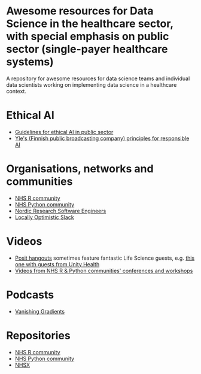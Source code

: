 # Awesome resources for Data Science in the healthcare sector, with special emphasis on public sector (single-payer healthcare systems)
A repository for awesome resources for data science teams and individual data scientists working on implementing data science in a healthcare context. 

# Ethical AI

- [Guidelines for ethical AI in public sector](https://www.suomi.fi/guides/responsible-ai)
- [Yle's (Finnish public broadcasting company) principles for responsible AI](https://yle.fi/aihe/s/10005660)

# Organisations, networks and communities

- [NHS R community](https://nhsrcommunity.com/)
- [NHS Python community](https://nhs-pycom.net/)
- [Nordic Research Software Engineers](https://nordic-rse.org/)
- [Locally Optimistic Slack](https://locallyoptimistic.com/community/)

# Videos
- [Posit hangouts](https://posit.co/past-hangouts/) sometimes feature fantastic Life Science guests, e.g. [this one with guests from Unity Health](https://posit.co/data-science-hangout/57-derek-beaton/)
- [Videos from NHS R & Python communities' conferences and workshops](https://www.youtube.com/channel/UCMwM-3tg_-Pbx8hKO78q5EA)

# Podcasts
- [Vanishing Gradients](https://vanishinggradients.fireside.fm/)

# Repositories
- [NHS R community](https://github.com/nhs-r-community)
- [NHS Python community](https://github.com/nhs-pycom)
- [NHSX](https://github.com/nhsx)
